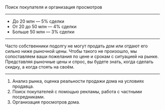 Поиск покупателя и организация просмотров

---

* До 20 млн — 5% сделки
* От 20 до 50 млн — 4% сделки
* Больше 50 млн — 3% сделки

---

Часто собственники подолгу не могут продать дом или отдают его сильно ниже рыночной цены. Чтобы такого не произошло, мы сопоставляем ваши пожелания по цене и срокам с ситуацией на рынке. Представляя рыночные цены и спрос, вы будете знать, когда сделать скидку, а когда стоять на своём.

----

1. Анализ рынка, оценка реальности продажи дома на условиях продавца.
2. Поиск покупателей с помощью рекламы, работа с частными посредниками.
3. Организация просмотров дома.
